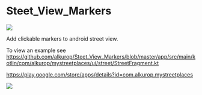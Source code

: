 # Steet_View_Markers
[![](https://jitpack.io/v/alkurop/Steet_View_Markers.svg)](https://jitpack.io/#alkurop/Steet_View_Markers)


Add clickable markers to android street view.


To view an example see 
https://github.com/alkurop/Steet_View_Markers/blob/master/app/src/main/kotlin/com/alkurop/mystreetplaces/ui/street/StreetFragment.kt

https://play.google.com/store/apps/details?id=com.alkurop.mystreetplaces

![](https://rawgit.com/alkurop/gif-repo/master/demo.gif)
